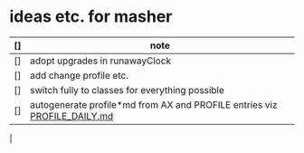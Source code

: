 # ideas etc. for masher


[] | note
---|-------
[]  |  adopt upgrades in runawayClock
[]  |  add change profile etc.
[]  |  switch fully to classes for everything possible
[]  |  autogenerate profile*md from AX and PROFILE entries viz [PROFILE_DAILY.md](PROFILE_DAILY.md)
  |  
